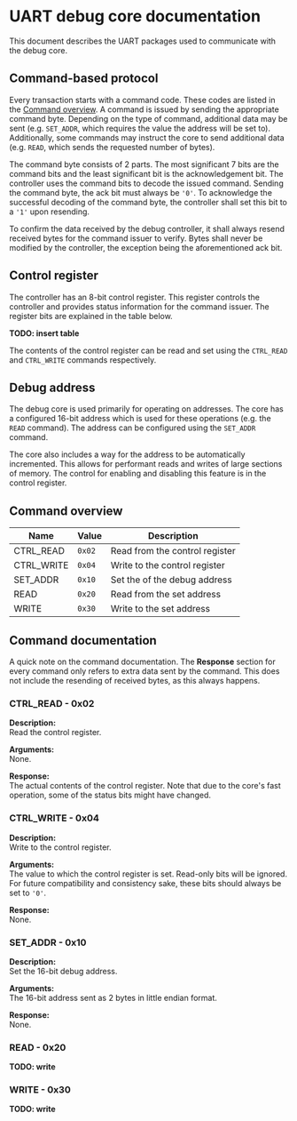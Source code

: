 # UART debug core documentation

This document describes the UART packages used to communicate with the debug
core.

## Command-based protocol

Every transaction starts with a command code.
These codes are listed in the [Command overview](#command-overview).
A command is issued by sending the appropriate command byte.
Depending on the type of command,
additional data may be sent
(e.g. `SET_ADDR`, which requires the value the address will be set to).
Additionally, some commands may instruct the core to send additional data
(e.g. `READ`, which sends the requested number of bytes).

The command byte consists of 2 parts.
The most significant 7 bits are the command bits and
the least significant bit is the acknowledgement bit.
The controller uses the command bits to decode the issued command.
Sending the command byte, the ack bit must always be `'0'`.
To acknowledge the successful decoding of the command byte,
the controller shall set this bit to a `'1'` upon resending.

To confirm the data received by the debug controller,
it shall always resend received bytes for the command issuer to verify.
Bytes shall never be modified by the controller,
the exception being the aforementioned ack bit.

## Control register

The controller has an 8-bit control register.
This register controls the controller and provides status information for the command issuer.
The register bits are explained in the table below.

**TODO: insert table**

The contents of the control register can be read and set using the `CTRL_READ` and `CTRL_WRITE` commands respectively.

## Debug address

The debug core is used primarily for operating on addresses.
The core has a configured 16-bit address which is used for these operations
(e.g. the `READ` command).
The address can be configured using the `SET_ADDR` command.

The core also includes a way for the address to be automatically incremented.
This allows for performant reads and writes of large sections of memory.
The control for enabling and disabling this feature is in the control register.

## Command overview

| Name       | Value  | Description                    |
| ---------- | ------ | ------------------------------ |
| CTRL_READ  | `0x02` | Read from the control register |
| CTRL_WRITE | `0x04` | Write to the control register  |
| SET_ADDR   | `0x10` | Set the of the debug address   |
| READ       | `0x20` | Read from the set address      |
| WRITE      | `0x30` | Write to the set address       |

## Command documentation

A quick note on the command documentation.
The **Response** section for every command only refers to extra data sent by the command.
This does not include the resending of received bytes,
as this always happens.

### CTRL_READ - 0x02

**Description:**  
Read the control register.

**Arguments:**  
None.

**Response:**  
The actual contents of the control register.
Note that due to the core's fast operation,
some of the status bits might have changed.

### CTRL_WRITE - 0x04

**Description:**  
Write to the control register.

**Arguments:**  
The value to which the control register is set.
Read-only bits will be ignored.
For future compatibility and consistency sake,
these bits should always be set to `'0'`.

**Response:**  
None.

### SET_ADDR - 0x10

**Description:**  
Set the 16-bit debug address.

**Arguments:**  
The 16-bit address sent as 2 bytes in little endian format.

**Response:**  
None.

### READ - 0x20

**TODO: write**

### WRITE - 0x30

**TODO: write**
